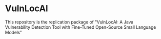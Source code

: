 # VulnLocAI

This repository is the replication package of "VulnLocAI:  A Java Vulnerability Detection Tool with Fine-Tuned Open-Source Small Language Models"
